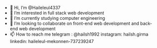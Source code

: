 - 👋 Hi, I’m @Haileleul4337
- 👀 I’m interested in full stack web development
- 🌱 I’m currently studying computer engineering
- 💞️ I’m looking to collaborate on front-end web development and back-end web development
- 📫 How to reach me telegram : @hailsh1992
                     instagram: hailsh.girma
                     linkedin: haileleul-mekonnen-737239247

<!---
Haileleul4337/Haileleul4337 is a ✨ special ✨ repository because its `README.md` (this file) appears on your GitHub profile.
You can click the Preview link to take a look at your changes.
--->

